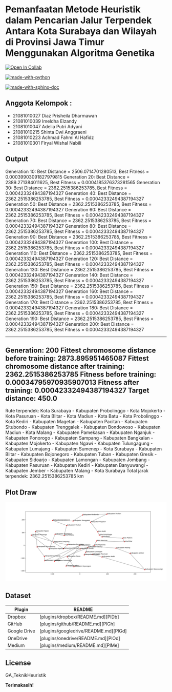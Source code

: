 # Pemanfaatan Metode Heuristik dalam Pencarian Jalur Terpendek Antara Kota Surabaya dan Wilayah di Provinsi Jawa Timur Menggunakan Algoritma Genetika

[![Open In Collab](https://colab.research.google.com/assets/colab-badge.svg)](https://colab.research.google.com/drive/1ciL3bN6Vnx-7Z_4jJgeBRLjIsc1o8Kj-?usp=sharing)

[![made-with-python](https://img.shields.io/badge/Made%20with-Python-1f425f.svg)](https://github.com/Dzachmidz/UAS_Teknik_Heuristik.git)

[![made-with-sphinx-doc](https://img.shields.io/badge/Dataset-CSV-1f425f.svg)](https://www.sphinx-doc.org/)

## Anggota Kelompok :

- 21081010027 Diaz Prisheila Dharmawan
- 21081010039 Imeldha Elzandy
- 21081010047 Adelia Putri Adyani
- 21081010215 Shinta Dwi Anggraeni
- 21081010223 Achmad Fahmi Al Hafidz
- 21081010301 Firyal Wishal Nabili

## Output
Generation 10: Best Distance = 2506.0714701280513, Best Fitness = 0.00039903091827979815
Generation 20: Best Distance = 2389.271384011625, Best Fitness = 0.0004185376373281565
Generation 30: Best Distance = 2362.2515386253785, Best Fitness = 0.00042332494387194327
Generation 40: Best Distance = 2362.2515386253785, Best Fitness = 0.00042332494387194327
Generation 50: Best Distance = 2362.2515386253785, Best Fitness = 0.00042332494387194327
Generation 60: Best Distance = 2362.2515386253785, Best Fitness = 0.00042332494387194327
Generation 70: Best Distance = 2362.2515386253785, Best Fitness = 0.00042332494387194327
Generation 80: Best Distance = 2362.2515386253785, Best Fitness = 0.00042332494387194327
Generation 90: Best Distance = 2362.2515386253785, Best Fitness = 0.00042332494387194327
Generation 100: Best Distance = 2362.2515386253785, Best Fitness = 0.00042332494387194327
Generation 110: Best Distance = 2362.2515386253785, Best Fitness = 0.00042332494387194327
Generation 120: Best Distance = 2362.2515386253785, Best Fitness = 0.00042332494387194327
Generation 130: Best Distance = 2362.2515386253785, Best Fitness = 0.00042332494387194327
Generation 140: Best Distance = 2362.2515386253785, Best Fitness = 0.00042332494387194327
Generation 150: Best Distance = 2362.2515386253785, Best Fitness = 0.00042332494387194327
Generation 160: Best Distance = 2362.2515386253785, Best Fitness = 0.00042332494387194327
Generation 170: Best Distance = 2362.2515386253785, Best Fitness = 0.00042332494387194327
Generation 180: Best Distance = 2362.2515386253785, Best Fitness = 0.00042332494387194327
Generation 190: Best Distance = 2362.2515386253785, Best Fitness = 0.00042332494387194327
Generation 200: Best Distance = 2362.2515386253785, Best Fitness = 0.00042332494387194327

----------------------------------------------------------------
Generation: 200
Fittest chromosome distance before training: 2873.895951465087
Fittest chromosome distance after training: 2362.2515386253785
Fitness before training: 0.00034795970935907013
Fitness after training: 0.00042332494387194327
Target distance: 450.0
----------------------------------------------------------------

Rute terpendek: Kota Surabaya -  Kabupaten Probolinggo -  Kota Mojokerto -  Kota Pasuruan -  Kota Blitar -  Kota Madiun -  Kota Batu -  Kota Probolinggo -  Kota Kediri -  Kabupaten Magetan -  Kabupaten Pacitan -  Kabupaten Situbondo -  Kabupaten Trenggalek -  Kabupaten Bondowoso -  Kabupaten Madiun -  Kota Malang -  Kabupaten Pamekasan -  Kabupaten Nganjuk -  Kabupaten Ponorogo -  Kabupaten Sampang -  Kabupaten Bangkalan -  Kabupaten Mojokerto -  Kabupaten Ngawi -  Kabupaten Tulungagung -  Kabupaten Lumajang -  Kabupaten Sumenep - Kota Surabaya -  Kabupaten Blitar -  Kabupaten Bojonegoro -  Kabupaten Tuban -  Kabupaten Gresik -  Kabupaten Sidoarjo -  Kabupaten Lamongan -  Kabupaten Jombang -  Kabupaten Pasuruan -  Kabupaten Kediri -  Kabupaten Banyuwangi -  Kabupaten Jember -  Kabupaten Malang - Kota Surabaya
Total jarak terpendek: 2362.2515386253785 km


## Plot Draw
![alt text](https://github.com/Dzachmidz/UAS_Teknik_Heuristik/blob/main/DrawPlot/DRAW.png?raw=true)

## Dataset

| Plugin | README |
| ------ | ------ |
| Dropbox | [plugins/dropbox/README.md][PlDb] |
| GitHub | [plugins/github/README.md][PlGh] |
| Google Drive | [plugins/googledrive/README.md][PlGd] |
| OneDrive | [plugins/onedrive/README.md][PlOd] |
| Medium | [plugins/medium/README.md][PlMe] |


## License

GA_TeknikHeuristik

**Terimakasih!**

